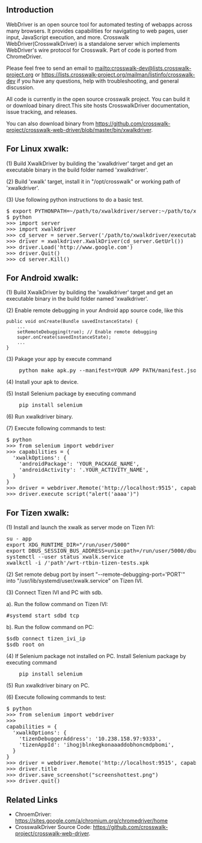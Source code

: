 ## Introduction
 
WebDriver is an open source tool for automated testing of webapps across many browsers. It provides capabilities for navigating to web pages, user input, JavaScript execution, and more.  Crosswalk WebDriver(CrosswalkDriver) is a standalone server which implements WebDriver's wire protocol for Crosswalk.  Part of code is ported from ChromeDriver.

Please feel free to send an email to <mailto:crosswalk-dev@lists.crosswalk-project.org> or https://lists.crosswalk-project.org/mailman/listinfo/crosswalk-dev if you have any questions, help with troubleshooting, and general discussion. 

All code is currently in the open source crosswalk project. You can build it or download binary direct.This site hosts CrosswalkDriver documentation, issue tracking, and releases.

You can also download binary from https://github.com/crosswalk-project/crosswalk-web-driver/blob/master/bin/xwalkdriver.

## For Linux xwalk:
(1) Build XwalkDriver by building the 'xwalkdriver' target and get an executable
binary in the build folder named 'xwalkdriver'.

(2) Build 'xwalk' target, install it in "/opt/crosswalk" or working path of
'xwalkdriver'.

(3) Use following python instructions to do a basic test.

<pre>
$ export PYTHONPATH=~/path/to/xwalkdriver/server:~/path/to/xwalkdriver/client
$ python
>>> import server
>>> import xwalkdriver
>>> cd_server = server.Server('/path/to/xwalkdriver/executable')
>>> driver = xwalkdriver.XwalkDriver(cd_server.GetUrl())
>>> driver.Load('http://www.google.com')
>>> driver.Quit()
>>> cd_server.Kill()
</pre>

## For Android xwalk:

(1) Build XwalkDriver by building the 'xwalkdriver' target and get an executable
binary in the build folder named 'xwalkdriver'.

(2) Enable remote debugging in your Android app source code, like this

    public void onCreate(Bundle savedInstanceState) {
        ...
        setRemoteDebugging(true); // Enable remote debugging
        super.onCreate(savedInstanceState);
        ...
    }

(3) Pakage your app by execute command

<pre>
    python make_apk.py --manifest=YOUR_APP_PATH/manifest.json
</pre>

(4) Install your apk to device.

(5) Install Selenium package by executing command

<pre>
    pip install selenium
</pre>

(6) Run xwalkdriver binary.

(7) Execute following commands to test:

<pre>
$ python
>>> from selenium import webdriver
>>> capabilities = {
  'xwalkOptions': {
    'androidPackage': 'YOUR_PACKAGE_NAME',
    'androidActivity': '.YOUR_ACTIVITY_NAME',
  }
}
>>> driver = webdriver.Remote('http://localhost:9515', capabilities)
>>> driver.execute_script("alert('aaaa')")
</pre>

## For Tizen xwalk:
(1) Install and launch the xwalk as server mode on Tizen IVI:

<pre>
su - app
export XDG_RUNTIME_DIR="/run/user/5000"
export DBUS_SESSION_BUS_ADDRESS=unix:path=/run/user/5000/dbus/user_bus_socket
systemctl --user status xwalk.service
xwalkctl -i /'path'/wrt-rtbin-tizen-tests.xpk
</pre>

(2) Set remote debug port by insert "--remote-debugging-port='PORT'" into "/usr/lib/systemd/user/xwalk.service" on Tizen IVI.

(3) Connect Tizen IVI and PC with sdb.

a). Run the follow command on Tizen IVI:
 
<pre>
#systemd start sdbd_tcp
</pre>

b). Run the follow command on PC: 
<pre>
$sdb connect tizen_ivi_ip
$sdb root on
</pre>

(4) If Selenium package not installed on PC. Install Selenium package by executing command

<pre>
    pip install selenium
</pre>

(5) Run xwalkdriver binary on PC.

(6) Execute following commands to test:

<pre>
$ python
>>> from selenium import webdriver
>>> 
capabilities = {
  'xwalkOptions': {
    'tizenDebuggerAddress': '10.238.158.97:9333',
    'tizenAppId': 'ihogjblnkegkonaaaddobhoncmdpbomi',
  }
}
>>> driver = webdriver.Remote('http://localhost:9515', capabilities)
>>> driver.title
>>> driver.save_screenshot("screenshottest.png")
>>> driver.quit()
</pre>

## Related Links

* ChroemDriver: https://sites.google.com/a/chromium.org/chromedriver/home
* CrosswalkDriver Source Code: https://github.com/crosswalk-project/crosswalk-web-driver.